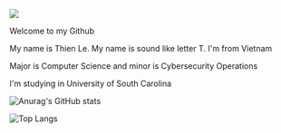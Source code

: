 ![](https://komarev.com/ghpvc/?username=thienle210303&abbreviated=true)

Welcome to my Github 

My name is Thien Le. My name is sound like letter T. I'm from Vietnam

Major is Computer Science  and minor is Cybersecurity Operations

I'm studying in University of South Carolina

![Anurag's GitHub stats](https://github-readme-stats.vercel.app/api?username=thienle210303&show_icons=true&theme=tokyonight)

![Top Langs](https://github-readme-stats.vercel.app/api/top-langs/?username=thienle210303&layout=compact)
